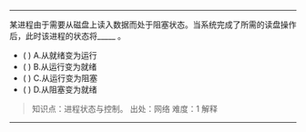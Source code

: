 ---
某进程由于需要从磁盘上读入数据而处于阻塞状态。当系统完成了所需的读盘操作后，此时该进程的状态将_____ 。
- ( ) A.从就绪变为运行 
- ( ) B.从运行变为就绪 
- ( ) C.从运行变为阻塞 
- ( ) D.从阻塞变为就绪

> 知识点：进程状态与控制。
> 出处：网络
> 难度：1
> 解释

---